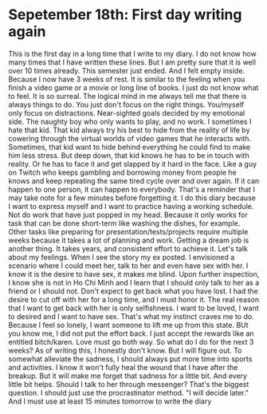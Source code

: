 # Sepetember 18th: First day writing again

This is the first day in a long time that I write to my diary. I do not know how many times that I have written these lines. But I am pretty sure that it is well over 10 times already. This semester just ended. And I felt empty inside. Because I now have 3 weeks of rest. It is similar to the feeling when you finish a video game or a movie or long line of books. I just do not know what to feel. It is so surreal. The logical mind in me always tell me that there is always things to do. You just don't focus on the right things. You/myself only focus on distractions. Near-sighted goals decided by my emotional side. The naughty boy who only wants to play, and no work. I sometimes I hate that kid. That kid always try his best to hide from the reality of life by cowering through the virtual worlds of video games that he interacts with. Sometimes, that kid want to hide behind everything he could find to make him less stress. But deep down, that kid knows he has to be in touch with reality. Or he has to face it and get slapped by it hard in the face. Like a guy on Twitch who keeps gambling and borrowing money from people he knows and keep repeating the same tired cycle over and over again. If it can happen to one person, it can happen to everybody. That's a reminder that I may take note for a few minutes before forgetting it. I do this diary because I want to express myself and I want to practice having a working schedule. Not do work that have just popped in my head. Because it only works for task that can be done short-term like washing the dishes, for example. Other tasks like preparing for presentation/tests/projects require multiple weeks because it takes a lot of planning and work. Getting a dream job is another thing. It takes years, and consistent effort to achieve it. Let's talk about my feelings. When I see the story my ex posted. I envisioned a scenario where I could meet her, talk to her and even have sex with her. I know it is the desire to have sex, it makes me blind. Upon further inspection, I know she is not in Ho Chi Minh and I learn that I should only talk to her as a friend or I should not. Don't expect to get back what you have lost. I had the desire to cut off with her for a long time, and I must honor it. The real reason that I want to get back with her is only selfishness. I want to be loved, I want to desired and I want to have sex. That's what my instinct craves me to do. Because I feel so lonely, I want someone to lift me up from this state. BUt you know me, I did not put the effort back. I just accept the rewards like an entitled bitch/karen. Love must go both way. So what do I do for the next 3 weeks? As of writing this, I honestly don't know. But I will figure out. To somewhat alleviate the sadness, I should always put more time into sports and activities. I know it won't fully heal the wound that I have after the breakup. But it will make me forget that sadness for a little bit. And every little bit helps. Should I talk to her through messenger? That's the biggest question. I should just use the procrastinator method. "I will decide later." And I must use at least 15 minutes tomorrow to write the diary

